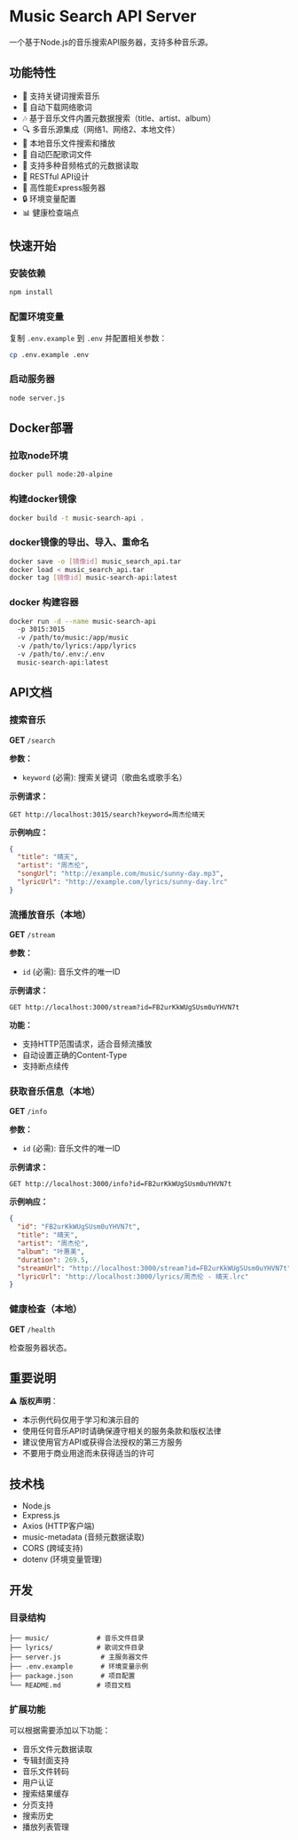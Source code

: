 # Music Search API Server

一个基于Node.js的音乐搜索API服务器，支持多种音乐源。

## 功能特性

- 🎵 支持关键词搜索音乐
- 👀 自动下载网络歌词
- 🎶 基于音乐文件内置元数据搜索（title、artist、album）
- 🔍 多音乐源集成（网络1、网络2、本地文件）
- 📁 本地音乐文件搜索和播放
- 📝 自动匹配歌词文件
- 🎵 支持多种音频格式的元数据读取
- 📱 RESTful API设计
- 🚀 高性能Express服务器
- 🔒 环境变量配置
- 📊 健康检查端点

## 快速开始

### 安装依赖

```bash
npm install
```

### 配置环境变量

复制 `.env.example` 到 `.env` 并配置相关参数：

```bash
cp .env.example .env
```

### 启动服务器

```bash
node server.js
```

## Docker部署

### 拉取node环境
```bash
docker pull node:20-alpine
```
### 构建docker镜像
```bash
docker build -t music-search-api .
```
### docker镜像的导出、导入、重命名
```bash
docker save -o [镜像id] music_search_api.tar
docker load < music_search_api.tar
docker tag [镜像id] music-search-api:latest
```
### docker 构建容器
```bash
docker run -d --name music-search-api 
  -p 3015:3015
  -v /path/to/music:/app/music
  -v /path/to/lyrics:/app/lyrics
  -v /path/to/.env:/.env
  music-search-api:latest
```

## API文档

### 搜索音乐

**GET** `/search`

**参数：**
- `keyword` (必需): 搜索关键词（歌曲名或歌手名）

**示例请求：**
```
GET http://localhost:3015/search?keyword=周杰伦晴天
```

**示例响应：**
```json
{
  "title": "晴天",
  "artist": "周杰伦",
  "songUrl": "http://example.com/music/sunny-day.mp3",
  "lyricUrl": "http://example.com/lyrics/sunny-day.lrc"
}
```

### 流播放音乐（本地）

**GET** `/stream`

**参数：**
- `id` (必需): 音乐文件的唯一ID

**示例请求：**
```
GET http://localhost:3000/stream?id=FB2urKkWUgSUsm0uYHVN7t
```

**功能：**
- 支持HTTP范围请求，适合音频流播放
- 自动设置正确的Content-Type
- 支持断点续传

### 获取音乐信息（本地）

**GET** `/info`

**参数：**
- `id` (必需): 音乐文件的唯一ID

**示例请求：**
```
GET http://localhost:3000/info?id=FB2urKkWUgSUsm0uYHVN7t
```

**示例响应：**
```json
{
  "id": "FB2urKkWUgSUsm0uYHVN7t",
  "title": "晴天",
  "artist": "周杰伦",
  "album": "叶惠美",
  "duration": 269.5,
  "streamUrl": "http://localhost:3000/stream?id=FB2urKkWUgSUsm0uYHVN7t",
  "lyricUrl": "http://localhost:3000/lyrics/周杰伦 - 晴天.lrc"
}
```

### 健康检查（本地）

**GET** `/health`

检查服务器状态。


## 重要说明

⚠️ **版权声明**：
- 本示例代码仅用于学习和演示目的
- 使用任何音乐API时请确保遵守相关的服务条款和版权法律
- 建议使用官方API或获得合法授权的第三方服务
- 不要用于商业用途而未获得适当的许可

## 技术栈

- Node.js
- Express.js
- Axios (HTTP客户端)
- music-metadata (音频元数据读取)
- CORS (跨域支持)
- dotenv (环境变量管理)

## 开发

### 目录结构

```
├── music/            # 音乐文件目录
├── lyrics/           # 歌词文件目录
├── server.js          # 主服务器文件
├── .env.example       # 环境变量示例
├── package.json       # 项目配置
└── README.md         # 项目文档
```

### 扩展功能

可以根据需要添加以下功能：
- 音乐文件元数据读取
- 专辑封面支持
- 音乐文件转码
- 用户认证
- 搜索结果缓存
- 分页支持
- 搜索历史
- 播放列表管理
